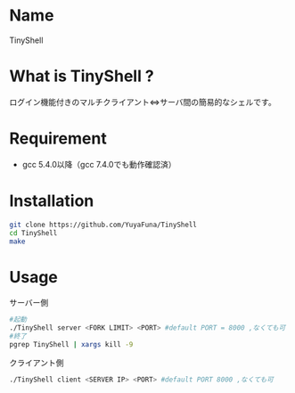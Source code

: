 # Name

TinyShell

# What is TinyShell ?

ログイン機能付きのマルチクライアント⇔サーバ間の簡易的なシェルです。

# Requirement

* gcc 5.4.0以降（gcc 7.4.0でも動作確認済）

# Installation

```bash
git clone https://github.com/YuyaFuna/TinyShell
cd TinyShell
make
```

# Usage

サーバー側

```bash
#起動
./TinyShell server <FORK LIMIT> <PORT> #default PORT = 8000 ,なくても可
#終了
pgrep TinyShell | xargs kill -9
```

クライアント側

```bash
./TinyShell client <SERVER IP> <PORT> #default PORT 8000 ,なくても可
```
